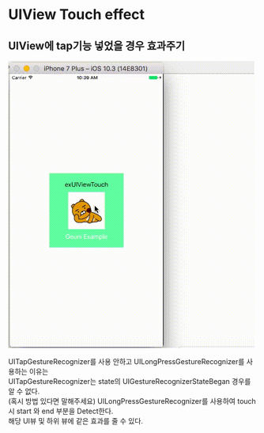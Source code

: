 # UIView Touch effect
## UIView에 tap기능 넣었을 경우 효과주기

![alt text](https://github.com/Sgeuni/LearnObjectiveC/blob/master/exUIViewTouchEffect/example.gif) </br>

UITapGestureRecognizer를 사용 안하고 UILongPressGestureRecognizer를 사용하는 이유는 </br>
UITapGestureRecognizer는 state의 UIGestureRecognizerStateBegan 경우를 알 수 없다. </br>
(혹시 방법 있다면 말해주세요) UILongPressGestureRecognizer를 사용하여 touch시 start 와 end 부분을 Detect한다. </br>
해당 UI뷰 및 하위 뷰에 같은 효과를 줄 수 있다.
